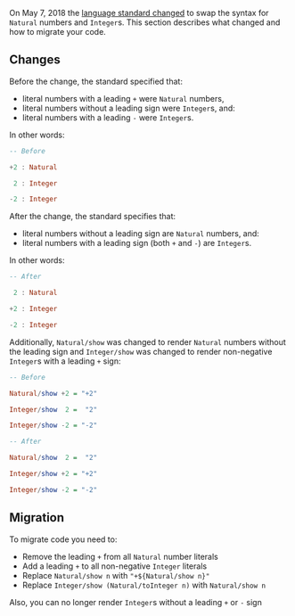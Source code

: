 On May 7, 2018 the [language standard changed][change] to swap the syntax for `Natural` numbers and `Integer`s.  This section describes what changed and how to migrate your code.

## Changes

Before the change, the standard specified that:

* literal numbers with a leading `+` were `Natural` numbers,
* literal numbers without a leading sign were `Integer`s, and:
* literal numbers with a leading `-` were `Integer`s.

In other words:

```haskell
-- Before

+2 : Natural

 2 : Integer

-2 : Integer
```

After the change, the standard specifies that:

* literal numbers without a leading sign are `Natural` numbers, and:
* literal numbers with a leading sign (both `+` and `-`) are `Integer`s.

In other words:

```haskell
-- After

 2 : Natural

+2 : Integer

-2 : Integer
```

Additionally, `Natural/show` was changed to render `Natural` numbers without the leading sign and `Integer/show` was changed to render non-negative `Integer`s with a leading `+` sign:

```haskell
-- Before

Natural/show +2 = "+2"

Integer/show  2 =  "2"

Integer/show -2 = "-2"
```

```haskell
-- After

Natural/show  2 =  "2"

Integer/show +2 = "+2"

Integer/show -2 = "-2"
```

## Migration

To migrate code you need to:

* Remove the leading `+` from all `Natural` number literals
* Add a leading `+` to all non-negative `Integer` literals
* Replace `Natural/show n` with `"+${Natural/show n}"`
* Replace `Integer/show (Natural/toInteger n)` with `Natural/show n`

Also, you can no longer render `Integer`s without a leading `+` or `-` sign

[change]: https://github.com/dhall-lang/dhall-lang/pull/141